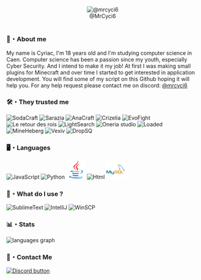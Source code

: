 <div align="center">
  <img style="widht: 150px; height: 150px" src="https://avatars.githubusercontent.com/u/74507367?v=4" alt="@mrcyci6"></img>
</div>
<div align="center">
  <a style="text-decoration: none;" href="https://discord.com/users/1044295629154816010">@MrCyci6</a>
</div>

# 

### 🤙・About me

My name is Cyriac, I'm 18 years old and I'm studying computer science in Caen. Computer science has been a passion since my youth, especially Cyber ​​Security. And I intend to make it my job!
At first I was making small plugins for Minecraft and over time I started to get interested in application development. You will find some of my script on this Github hoping it will help you. For any help request please contact me on discord: [@mrcyci6](https://discord.com/users/1044295629154816010)

### 🛠️・They trusted me

<div>
  <img style="width: 50px; height: 50px;" src="https://cdn.discordapp.com/attachments/1054443268940771448/1135870928962736188/03e3d165ccb4965df475f9c06567d199.webp" alt="SodaCraft">
  <img style="width: 50px; height: 50px;" src="https://cdn.discordapp.com/attachments/1054443268940771448/1135870929474420797/c407708acde548772f05613a184d9afc.webp" alt="Sarazia">
  <img style="width: 50px; height: 50px;" src="https://cdn.discordapp.com/attachments/1054443268940771448/1135870929235349524/be30324d4f4491ed8a2a31607692aed3.webp" alt="AnaCraft">
  <img style="width: 50px; height: 50px;" src="https://cdn.discordapp.com/attachments/1054443268940771448/1135640857446453328/logo.png" alt="Crizelia">
  <img style="width: 50px; height: 50px;" src="https://cdn.discordapp.com/attachments/1054443268940771448/1135641379054309486/logo.png" alt="EvoFight">
  <img style="width: 50px; height: 50px;" src="https://cdn.discordapp.com/attachments/1054443268940771448/1135870767184216134/d27cd9032825d1c9202a2b62f0e67a8a.webp" alt="Le retour des rois">
  <img style="width: 50px; height: 50px;" src="https://cdn.discordapp.com/attachments/1054443268940771448/1135643788795183255/logo.png" alt="LightSearch">
  <img style="width: 50px; height: 50px;" src="https://cdn.discordapp.com/attachments/1054443268940771448/1135870685873442866/9c1dc43db06385e9178d4ee8fbdcc6db.webp" alt="Oneria studio">
  <img style="width: 50px; height: 50px;" src="https://cdn.discordapp.com/attachments/1054443268940771448/1135870578096623696/fb78ef0b67889eba285bc2db7d511da0.webp" alt="Loaded">
  <img style="width: 50px; height: 50px;" src="https://cdn.discordapp.com/attachments/1054443268940771448/1135646427092091011/Logo.png" alt="MineHeberg">
  <img style="width: 50px; height: 50px;" src="https://cdn.discordapp.com/attachments/1054443268940771448/1135646866483187732/logo.png" alt="Vexiv">
  <img style="width: 50px; height: 50px;" src="https://cdn.discordapp.com/attachments/1054443268940771448/1135870357748842536/logo.png" alt="DropSQ">
</div>

### 🖥️・Languages

<div>
  <img style="width: 50px; height: 50px;" src="https://upload.wikimedia.org/wikipedia/commons/thumb/6/6a/JavaScript-logo.png/800px-JavaScript-logo.png" alt="JavaScript">
  <img style="width: 50px; height: 50px;" src="https://upload.wikimedia.org/wikipedia/commons/thumb/c/c3/Python-logo-notext.svg/1869px-Python-logo-notext.svg.png" alt="Python">
  <img style="width: 50px; height: 50px;" src="https://raw.githubusercontent.com/devicons/devicon/master/icons/java/java-original.svg" alt="Java">
  <img style="width: 50px; height: 50px;" src="https://cdn-icons-png.flaticon.com/512/732/732212.png" alt="Html">
  <img style="width: 50px; height: 50px;" src="https://raw.githubusercontent.com/devicons/devicon/master/icons/mysql/mysql-original-wordmark.svg" alt="MySQL">
</div>

### 🧰・What do I use ?

<div>
  <img style="width: 50px; height: 50px;" src="https://upload.wikimedia.org/wikipedia/fr/7/78/Sublime_text_logo.png" alt="SublimeText">
  <img style="width: 50px; height: 50px;" src="https://upload.wikimedia.org/wikipedia/commons/thumb/9/9c/IntelliJ_IDEA_Icon.svg/1200px-IntelliJ_IDEA_Icon.svg.png" alt="IntelliJ">
  <img style="width: 50px; height: 50px;" src="https://upload.wikimedia.org/wikipedia/commons/d/de/WinSCP_Logo.png" alt="WinSCP">
</div>

### 📊・Stats 

<div>
  <img src="https://github-readme-stats.vercel.app/api/top-langs?username=MrCyci6&locale=en&hide_title=false&layout=compact&card_width=320&langs_count=5&theme=dark&hide_border=false&order=2" width="40%" alt="languages graph"  />
</div>

### 📩・Contact Me

<div>
  <a href="https://discord.com/users/1044295629154816010">
    <img style="width: 50%; height: 50%;" src="https://cdn.discordapp.com/attachments/1054443268940771448/1135652439790473216/discord.jpg" alt="Discord button"/>
  </a>
</div>
